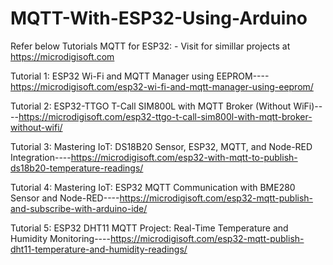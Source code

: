 # MQTT-With-ESP32-Using-Arduino
Refer below Tutorials MQTT for ESP32:  - Visit for simillar projects at https://microdigisoft.com

Tutorial 1: ESP32 Wi-Fi and MQTT Manager using EEPROM----https://microdigisoft.com/esp32-wi-fi-and-mqtt-manager-using-eeprom/

Tutorial 2: ESP32-TTGO T-Call SIM800L with MQTT Broker (Without WiFi)----https://microdigisoft.com/esp32-ttgo-t-call-sim800l-with-mqtt-broker-without-wifi/

Tutorial 3: Mastering IoT: DS18B20 Sensor, ESP32, MQTT, and Node-RED Integration----https://microdigisoft.com/esp32-with-mqtt-to-publish-ds18b20-temperature-readings/

Tutorial 4: Mastering IoT: ESP32 MQTT Communication with BME280 Sensor and Node-RED----https://microdigisoft.com/esp32-mqtt-publish-and-subscribe-with-arduino-ide/

Tutorial 5: ESP32 DHT11 MQTT Project: Real-Time Temperature and Humidity Monitoring----https://microdigisoft.com/esp32-mqtt-publish-dht11-temperature-and-humidity-readings/
